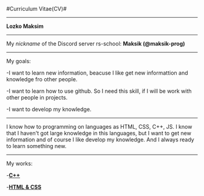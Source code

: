 #Curriculum Vitae(CV)#
*******
**Lozko Maksim**
*******
My *nickname* of the Discord server rs-school: **Maksik (@maksik-prog)**
*******
My goals: 
  
  -I want to learn new information, beacuse I like get new informattion and knowledge fro other people.
  
  -I want to learn how to use github. So I need this skill, if I will be work with other people in projects.
  
  -I want to develop my knowledge.
*******
I know how to programming on languages as HTML, CSS, C++, JS. I know that I haven't got large knowledge in this languages, but I want to get new information and of course I like develop my knowledge. And I always ready to learn something new.
*******
My works:
  
  -[**C++**](https://github.com/maksik-prog/practice-c-#include "summer practice at university on c++")
  
  -[**HTML & CSS**](https://github.com/maksik-prog/rsschool-cv/tree/gh-pages/gallery "example of code")

